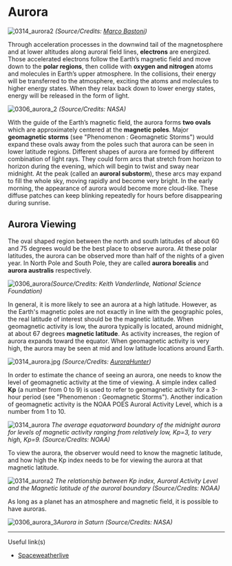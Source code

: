 # Aurora

![0314_aurora2](./static/0314_aurora2.jpeg)
*(Source/Credits: [Marco Bastoni](https://apod.nasa.gov/apod/ap180410.html))*

Through acceleration processes in the downwind tail of the magnetosphere and at lower altitudes along auroral field lines, **electrons** are energized. Those accelerated electrons follow the Earth’s magnetic field and move down to the **polar regions**, then collide with **oxygen and nitrogen** atoms and molecules in Earth’s upper atmosphere. In the collisions, their energy will be transferred to the atmosphere, exciting the atoms and molecules to higher energy states. When they relax back down to lower energy states, energy will be released in the form of light.

![0306_aurora_2](./static/0306_aurora_2.png)
*(Source/Credits: NASA)*

With the guide of the Earth’s magnetic field, the aurora forms **two ovals** which are approximately centered at the **magnetic poles**. Major **geomagnetic storms** (see "Phenomenon : Geomagnetic Storms") would expand these ovals away from the poles such that aurora can be seen in lower latitude regions. Different shapes of aurora are formed by different combination of light rays. They could form arcs that stretch from horizon to horizon during the evening, which will begin to twist and sway near midnight. At the peak (called an **auroral substorm**), these arcs may expand to fill the whole sky, moving rapidly and become very bright. In the early morning, the appearance of aurora would become more cloud-like. These diffuse patches can keep blinking repeatedly for hours before disappearing during sunrise.

## Aurora Viewing

The oval shaped region between the north and south latitudes of about 60 and 75 degrees would be the best place to observe aurora. At these polar latitudes, the aurora can be observed more than half of the nights of a given year.  In North Pole and South Pole, they are called **aurora borealis** and **aurora australis** respectively.

![0306_aurora](./static/0306_aurora.jpeg)*(Source/Credits: Keith Vanderlinde, National Science Foundation)*

In general, it is more likely to see an aurora at a high latitude. However, as the Earth's magnetic poles are not exactly in line with the geographic poles, the real latitude of interest should be the magnetic latitude. When geomagnetic activity is low, the aurora typically is located, around midnight, at about 67 degrees **magnetic latitude**. As activity increases, the region of aurora expands toward the equator. When geomagnetic activity is very high, the aurora may be seen at mid and low latitude locations around Earth.

![0314_aurora.jpg](./static/0314_aurora.jpeg)
*(Source/Credits: [AuroraHunter](https://www.aurorahunter.com/photos/white-satin.html))*

In order to estimate the chance of seeing an aurora, one needs to know the level of geomagnetic activity at the time of viewing. A simple index called **Kp** (a number from 0 to 9) is used to refer to geomagnetic activity for a 3-hour period (see "Phenomenon : Geomagnetic Storms"). Another indication of geomagnetic activity is the NOAA POES Auroral Activity Level, which is a number from 1 to 10.

![0314_aurora](./static/0314_aurora.png)
*The average equatorward boundary of the midnight aurora for levels of magnetic activity ranging from relatively low, Kp=3, to very high, Kp=9. (Source/Credits: NOAA)*

To view the aurora, the observer would need to know the magnetic latitude, and how high the Kp index needs to be for viewing the aurora at that magnetic latitude.

![0314_aurora2](./static/0314_aurora2.png)
*The relationship between Kp index, Auroral Activity Level and the Magnetic latitude of the auroral boundary (Source/Credits: NOAA)*

As long as a planet has an atmosphere and magnetic field, it is possible to have auroras.

![0306_aurora_3](./static/0306_aurora_3.jpg)*Aurora in Saturn (Source/Credits: NASA)*

---

Useful link(s)

- [Spaceweatherlive](https://spaceweatherlive.com/)